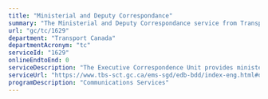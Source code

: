 ```yaml
---
title: "Ministerial and Deputy Correspondance"
summary: "The Ministerial and Deputy Correspondance service from Transport Canada is not available end-to-end online, according to the GC Service Inventory."
url: "gc/tc/1629"
department: "Transport Canada"
departmentAcronym: "tc"
serviceId: "1629"
onlineEndtoEnd: 0
serviceDescription: "The Executive Correspondence Unit provides ministerial correspondence services for the Minister, Deputy Minister and Associate Deputy Minister in their communications with the public, Parliament and the department."
serviceUrl: "https://www.tbs-sct.gc.ca/ems-sgd/edb-bdd/index-eng.html#orgs/program/TC-ISS02/infograph/intro"
programDescription: "Communications Services"
---
```

